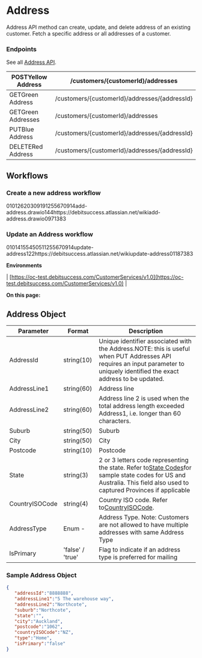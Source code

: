 # Address

Address API method can create, update, and delete address of an existing customer. Fetch a specific address or all addresses of a customer. 


### Endpoints
See all [Address API](https://oc-debitsuccess.portal.azure-api.net/docs/services/Mock/operations/5ddddcd07f477580b89057cd?&tags=Addresses).



| POSTYellow Address | /customers/{customerId}/addresses | 
|  --- |  --- | 
| GETGreen Address | /customers/{customerId}/addresses/{addressId} | 
| GETGreen  Addresses | /customers/{customerId}/addresses | 
| PUTBlue Address | /customers/{customerId}/addresses/{addressId} | 
| DELETERed Address | /customers/{customerId}/addresses/{addressId} | 


## Workflows

### Create a new address workflow
01012620309191255670914add-address.drawio144https://debitsuccess.atlassian.net/wikiadd-address.drawio0971383
### Update an Address workflow
01014155450511255670914update-address122https://debitsuccess.atlassian.net/wikiupdate-address01187383

 **Environments** 



| [https://oc-test.debitsuccess.com/CustomerServices/v1.0](https://oc-test.debitsuccess.com/CustomerServices/v1.0) | 

 **On this page:** 


## Address Object


|  **Parameter**  |  **Format**  |  **Description**  | 
|  --- |  --- |  --- | 
| AddressId | string(10) | Unique identifier associated with the Address.NOTE: this is useful when PUT Addresses API requires an input parameter to uniquely identified the exact address to be updated. | 
| AddressLine1 | string(60) | Address line | 
| AddressLine2 | string(60) | Address line 2 is used when the total address length exceeded Address1, i.e. longer than 60 characters. | 
| Suburb | string(50) | Suburb | 
| City | string(50) | City | 
| Postcode | string(10) | Postcode | 
| State | string(3) | 2 or 3 letters code representing the state. Refer to[State Codes](https://debitsuccess.atlassian.net/wiki/spaces/DDE/pages/1257414195/Reference#StateCode-(USA-and-AUS))for sample state codes for US and Australia. This field also used to captured Provinces if applicable | 
| CountryISOCode | string(4) | Country ISO code. Refer to[CountryISOCode](https://debitsuccess.atlassian.net/wiki/spaces/DDE/pages/1257414195/Reference#CountryISOCode). | 
| AddressType | Enum -  | Address Type.  Note: Customers are not allowed to have multiple addresses with same Address Type | 
| IsPrimary | 'false' / 'true' | Flag to indicate if an address type is preferred for mailing | 


### Sample Address Object

```json
{
   "addressId":"8888888",
   "addressLine1":"5 The warehouse way",
   "addressLine2":"Northcote",
   "suburb":"Northcote",
   "state":"",
   "city":"Auckland",
   "postcode":"1062",
   "countryISOCode":"NZ",
   "type":"Home",
   "isPrimary":"false"
}
```

